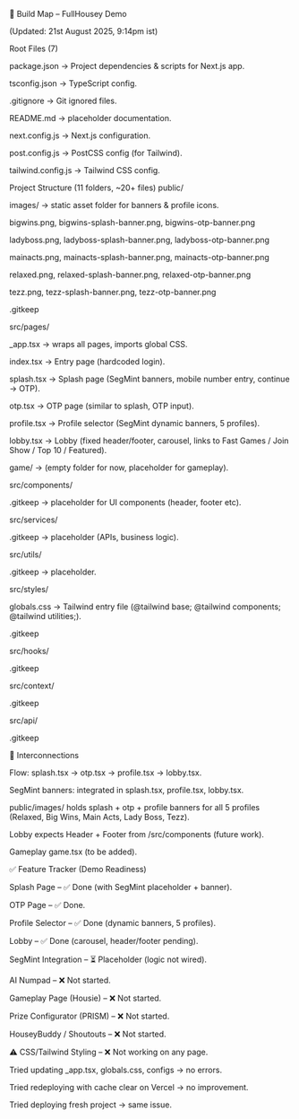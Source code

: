 📑 Build Map – FullHousey Demo

(Updated: 21st August 2025, 9:14pm ist)

Root Files (7)

package.json → Project dependencies & scripts for Next.js app.

tsconfig.json → TypeScript config.

.gitignore → Git ignored files.

README.md → placeholder documentation.

next.config.js → Next.js configuration.

post.config.js → PostCSS config (for Tailwind).

tailwind.config.js → Tailwind CSS config.

Project Structure (11 folders, ~20+ files)
public/

images/ → static asset folder for banners & profile icons.

bigwins.png, bigwins-splash-banner.png, bigwins-otp-banner.png

ladyboss.png, ladyboss-splash-banner.png, ladyboss-otp-banner.png

mainacts.png, mainacts-splash-banner.png, mainacts-otp-banner.png

relaxed.png, relaxed-splash-banner.png, relaxed-otp-banner.png

tezz.png, tezz-splash-banner.png, tezz-otp-banner.png

.gitkeep

src/pages/

_app.tsx → wraps all pages, imports global CSS.

index.tsx → Entry page (hardcoded login).

splash.tsx → Splash page (SegMint banners, mobile number entry, continue → OTP).

otp.tsx → OTP page (similar to splash, OTP input).

profile.tsx → Profile selector (SegMint dynamic banners, 5 profiles).

lobby.tsx → Lobby (fixed header/footer, carousel, links to Fast Games / Join Show / Top 10 / Featured).

game/ → (empty folder for now, placeholder for gameplay).

src/components/

.gitkeep → placeholder for UI components (header, footer etc).

src/services/

.gitkeep → placeholder (APIs, business logic).

src/utils/

.gitkeep → placeholder.

src/styles/

globals.css → Tailwind entry file (@tailwind base; @tailwind components; @tailwind utilities;).

.gitkeep

src/hooks/

.gitkeep

src/context/

.gitkeep

src/api/

.gitkeep

🔗 Interconnections

Flow: splash.tsx → otp.tsx → profile.tsx → lobby.tsx.

SegMint banners: integrated in splash.tsx, profile.tsx, lobby.tsx.

public/images/ holds splash + otp + profile banners for all 5 profiles (Relaxed, Big Wins, Main Acts, Lady Boss, Tezz).

Lobby expects Header + Footer from /src/components (future work).

Gameplay game.tsx (to be added).

✅ Feature Tracker (Demo Readiness)

Splash Page – ✅ Done (with SegMint placeholder + banner).

OTP Page – ✅ Done.

Profile Selector – ✅ Done (dynamic banners, 5 profiles).

Lobby – ✅ Done (carousel, header/footer pending).

SegMint Integration – ⏳ Placeholder (logic not wired).

AI Numpad – ❌ Not started.

Gameplay Page (Housie) – ❌ Not started.

Prize Configurator (PRISM) – ❌ Not started.

HouseyBuddy / Shoutouts – ❌ Not started.

⚠ CSS/Tailwind Styling – ❌ Not working on any page.

Tried updating _app.tsx, globals.css, configs → no errors.

Tried redeploying with cache clear on Vercel → no improvement.

Tried deploying fresh project → same issue.
